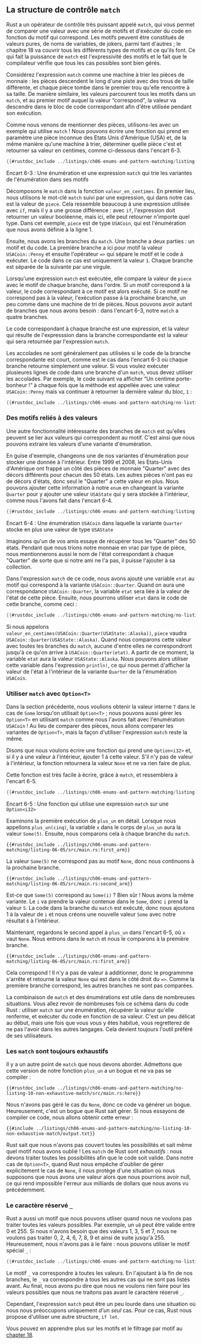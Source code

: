 <!--
## The `match` Control Flow Operator
-->

## La structure de contrôle `match`

<!--
Rust has an extremely powerful control flow operator called `match` that allows
you to compare a value against a series of patterns and then execute code based
on which pattern matches. Patterns can be made up of literal values, variable
names, wildcards, and many other things; Chapter 18 covers all the different
kinds of patterns and what they do. The power of `match` comes from the
expressiveness of the patterns and the fact that the compiler confirms that all
possible cases are handled.
-->

Rust a un opérateur de contrôle très puissant appelé `match`, qui
vous permet de comparer une valeur avec une série de motifs et d'exécuter du
code en fonction du motif qui correspond. Les motifs peuvent être constitués de
valeurs pures, de noms de variables, de jokers, parmi tant d'autres ; le
chapitre 18 va couvrir tous les différents types de motifs et ce qu'ils font. Ce
qui fait la puissance de `match` est l'expressivité des motifs et le fait que le
compilateur vérifie que tous les cas possibles sont bien gérés.

<!--
Think of a `match` expression as being like a coin-sorting machine: coins slide
down a track with variously sized holes along it, and each coin falls through
the first hole it encounters that it fits into. In the same way, values go
through each pattern in a `match`, and at the first pattern the value “fits,”
the value falls into the associated code block to be used during execution.
-->

Considérez l'expression `match` comme une machine à trier les pièces de
monnaie : les pièces descendent le long d'une piste avec des trous de taille
différente, et chaque pièce tombe dans le premier trou qu'elle
rencontre à sa taille. De manière similaire, les valeurs parcourent tous les
motifs dans un `match`, et au premier motif auquel la valeur “correspond”, la
valeur va descendre dans le bloc de code correspondant afin d'être utilisée
pendant son exécution.

<!--
Because we just mentioned coins, let’s use them as an example using `match`! We
can write a function that can take an unknown United States coin and, in a
similar way as the counting machine, determine which coin it is and return its
value in cents, as shown here in Listing 6-3.
-->

Comme nous venons de mentionner des pièces, utilisons-les avec un exemple qui
utilise `match` ! Nous pouvons écrire une fonction qui prend en paramètre une
pièce inconnue des Etats Unis d'Amérique (USA) et, de la même manière qu'une
machine à trier, déterminer quelle pièce c'est et retourner sa valeur en
centimes, comme ci-dessous dans l'encart 6-3.

<!--
```rust
{{#rustdoc_include ../listings/ch06-enums-and-pattern-matching/listing-06-03/src/main.rs:here}}
```
-->

```rust
{{#rustdoc_include ../listings/ch06-enums-and-pattern-matching/listing-06-03/src/main.rs:here}}
```

<!--
<span class="caption">Listing 6-3: An enum and a `match` expression that has
the variants of the enum as its patterns</span>
-->

<span class="caption">Encart 6-3 : Une énumération et une expression `match` qui
trie les variantes de l'énumération dans ses motifs</span>

<!--
Let’s break down the `match` in the `value_in_cents` function. First, we list
the `match` keyword followed by an expression, which in this case is the value
`coin`. This seems very similar to an expression used with `if`, but there’s a
big difference: with `if`, the expression needs to return a Boolean value, but
here, it can be any type. The type of `coin` in this example is the `Coin` enum
that we defined on line 1.
-->

Décomposons le `match` dans la fonction `valeur_en_centimes`. En premier lieu,
nous utilisons le mot-clé `match` suivi par une expression, qui dans notre cas
est la valeur de `piece`. Cela ressemble beaucoup à une expression utilisée avec
`if`, mais il y a une grosse différence : avec `if`, l'expression doit retourner
un valeur booléenne, mais ici, elle peut retourner n'importe quel type. Dans cet
exemple, `piece` est de type `USACoin`, qui est l'énumération que nous avons
définie à la ligne 1.

<!--
Next are the `match` arms. An arm has two parts: a pattern and some code. The
first arm here has a pattern that is the value `Coin::Penny` and then the `=>`
operator that separates the pattern and the code to run. The code in this case
is just the value `1`. Each arm is separated from the next with a comma.
-->

Ensuite, nous avons les branches du `match`. Une branche a deux parties : un
motif et du code. La première branche a ici pour motif la valeur
`USACoin::Penny` et ensuite l'opérateur `=>` qui sépare le motif et le code à
exécuter. Le code dans ce cas est uniquement la valeur `1`. Chaque branche est
séparée de la suivante par une virgule.

<!--
When the `match` expression executes, it compares the resulting value against
the pattern of each arm, in order. If a pattern matches the value, the code
associated with that pattern is executed. If that pattern doesn’t match the
value, execution continues to the next arm, much as in a coin-sorting machine.
We can have as many arms as we need: in Listing 6-3, our `match` has four arms.
-->

Lorsqu'une expression `match` est exécutée, elle compare la valeur de `piece`
avec le motif de chaque branche, dans l'ordre. Si un motif correspond à la
valeur, le code correspondant à ce motif est alors exécuté. Si ce motif ne
correspond pas à la valeur, l'exécution passe à la prochaine branche, un peu
comme dans une machine de tri de pièces. Nous pouvons avoir autant de branches
que nous avons besoin : dans l'encart 6-3, notre `match` a quatre branches.

<!--
The code associated with each arm is an expression, and the resulting value of
the expression in the matching arm is the value that gets returned for the
entire `match` expression.
-->

Le code correspondant à chaque branche est une expression, et la valeur qui
résulte de l'expresssion dans la branche correspondante est la valeur qui sera
retournée par l'expression `match`.

<!--
Curly brackets typically aren’t used if the match arm code is short, as it is
in Listing 6-3 where each arm just returns a value. If you want to run multiple
lines of code in a match arm, you can use curly brackets. For example, the
following code would print “Lucky penny!” every time the method was called with
a `Coin::Penny` but would still return the last value of the block, `1`:
-->

Les accolades ne sont généralement pas utilisées si le code de la branche
correspondante est court, comme est le cas dans l'encart 6-3 où chaque branche
retourne simplement une valeur. Si vous voulez exécuter plusieures lignes de
code dans une branche d'un `match`, vous devez utiliser les accolades. Par
exemple, le code suivant va afficher “Un centime porte-bonheur !” à chaque fois
que la méthode est appellée avec une valeur `USACoin::Penny` mais va continuer
à retourner la dernière valeur du bloc, `1` :

<!--
```rust
{{#rustdoc_include ../listings/ch06-enums-and-pattern-matching/no-listing-08-match-arm-multiple-lines/src/main.rs:here}}
```
-->

```rust
{{#rustdoc_include ../listings/ch06-enums-and-pattern-matching/no-listing-08-match-arm-multiple-lines/src/main.rs:here}}
```

<!--
### Patterns that Bind to Values
-->

### Des motifs reliés à des valeurs

<!--
Another useful feature of match arms is that they can bind to the parts of the
values that match the pattern. This is how we can extract values out of enum
variants.
-->

Une autre fonctionnalité intéressante des branches de `match` est qu'elles
peuvent se lier aux valeurs qui correspondent au motif. C'est ainsi que nous
pouvons extraire les valeurs d'une variante d'énumération.

<!--
As an example, let’s change one of our enum variants to hold data inside it.
From 1999 through 2008, the United States minted quarters with different
designs for each of the 50 states on one side. No other coins got state
designs, so only quarters have this extra value. We can add this information to
our `enum` by changing the `Quarter` variant to include a `UsState` value stored
inside it, which we’ve done here in Listing 6-4.
-->

En guise d'exemple, changeons une de nos variantes d'énumération pour stocker
une donnée à l'intérieur. Entre 1999 et 2008, les Etats-Unis d'Amérique ont
frappé un côté des pièces de monnaie "Quarter" avec des décors différents pour
chacun des 50 états. Les autres pièces n'ont pas eu de décors d'états, donc
seul le "Quarter" a cette valeur en plus. Nous pouvons ajouter cette information
à notre `enum` en changeant la variante `Quarter` pour y ajouter une valeur
`USAState` qui y sera stockée à l'intérieur, comme nous l'avons fait dans
l'encart 6-4.

<!--
```rust
{{#rustdoc_include ../listings/ch06-enums-and-pattern-matching/listing-06-04/src/main.rs:here}}
```
-->

```rust
{{#rustdoc_include ../listings/ch06-enums-and-pattern-matching/listing-06-04/src/main.rs:here}}
```

<!--
<span class="caption">Listing 6-4: A `Coin` enum in which the `Quarter` variant
also holds a `UsState` value</span>
-->

<span class="caption">Encart 6-4 : Une énumération `USACoin` dans laquelle la
variante `Quarter` stocke en plus une valeur de type `USAState`</span>

<!--
Let’s imagine that a friend of ours is trying to collect all 50 state quarters.
While we sort our loose change by coin type, we’ll also call out the name of
the state associated with each quarter so if it’s one our friend doesn’t have,
they can add it to their collection.
-->

Imaginons qu'un de vos amis essaye de récupérer tous les "Quarter" des 50 états.
Pendant que nous trions notre monnaie en vrac par type de pièce, nous
mentionnerons aussi le nom de l'état correspondant à chaque "Quarter" de sorte
que si notre ami ne l'a pas, il puisse l'ajouter à sa collection.

<!--
In the match expression for this code, we add a variable called `state` to the
pattern that matches values of the variant `Coin::Quarter`. When a
`Coin::Quarter` matches, the `state` variable will bind to the value of that
quarter’s state. Then we can use `state` in the code for that arm, like so:
-->

Dans l'expression `match` de ce code, nous avons ajouté une variable `etat` au
motif qui correspond à la variante `USACoin::Quarter`. Quand on aura une
correspondance `USACoin::Quarter`, la variable `etat` sera liée à la valeur de
l'état de cette pièce. Ensuite, nous pourrons utiliser `etat` dans le code de
cette branche, comme ceci :

<!--
```rust
{{#rustdoc_include ../listings/ch06-enums-and-pattern-matching/no-listing-09-variable-in-pattern/src/main.rs:here}}
```
-->

```rust
{{#rustdoc_include ../listings/ch06-enums-and-pattern-matching/no-listing-09-variable-in-pattern/src/main.rs:here}}
```

<!--
If we were to call `value_in_cents(Coin::Quarter(UsState::Alaska))`, `coin`
would be `Coin::Quarter(UsState::Alaska)`. When we compare that value with each
of the match arms, none of them match until we reach `Coin::Quarter(state)`. At
that point, the binding for `state` will be the value `UsState::Alaska`. We can
then use that binding in the `println!` expression, thus getting the inner
state value out of the `Coin` enum variant for `Quarter`.
-->

Si nous appelons `valeur_en_centimes(USACoin::Quarter(USAState::Alaska))`,
`piece` vaudra `USACoin::Quarter(USAState::Alaska)`. Quand nous comparons cette
valeur avec toutes les branches du `match`, aucune d'entre elles ne
correspondront jusqu'à ce qu'on arrive à `USACoin::Quarter(etat)`. A partir de
ce moment, la variable `etat` aura la valeur `USAState::Alaska`. Nous pouvons
alors utiliser cette variable dans l'expression `println!`, ce qui nous permet
d'afficher la valeur de l'état à l'intérieur de la variante `Quarter` de la
l'énumération `USACoin`.

<!--
### Matching with `Option<T>`
-->

### Utiliser `match` avec `Option<T>`

<!--
In the previous section, we wanted to get the inner `T` value out of the `Some`
case when using `Option<T>`; we can also handle `Option<T>` using `match` as we
did with the `Coin` enum! Instead of comparing coins, we’ll compare the
variants of `Option<T>`, but the way that the `match` expression works remains
the same.
-->

Dans la section précédente, nous voulions obtenir la valeur interne `T` dans le
cas de `Some` lorsqu'on utilisait `Option<T>` ; nous pouvons aussi gérer les
`Option<T>` en utilisant `match` comme nous l'avons fait avec l'énumération
`USACoin` ! Au lieu de comparer des pièces, nous allons comparer les variantes
de `Option<T>`, mais la façon d'utiliser l'expression `match` reste la même.

<!--
Let’s say we want to write a function that takes an `Option<i32>` and, if
there’s a value inside, adds 1 to that value. If there isn’t a value inside,
the function should return the `None` value and not attempt to perform any
operations.
-->

Disons que nous voulons écrire une fonction qui prend une `Option<i32>` et, si
il y a une valeur à l'intérieur, ajouter 1 à cette valeur. S'il n'y pas de
valeur à l'intérieur, la fonction retournera la valeur `None` et ne va rien
faire de plus.

<!--
This function is very easy to write, thanks to `match`, and will look like
Listing 6-5.
-->

Cette fonction est très facile à écrire, grâce à `match`, et ressemblera à
l'encart 6-5.

<!--
```rust
{{#rustdoc_include ../listings/ch06-enums-and-pattern-matching/listing-06-05/src/main.rs:here}}
```
-->

```rust
{{#rustdoc_include ../listings/ch06-enums-and-pattern-matching/listing-06-05/src/main.rs:here}}
```

<!--
<span class="caption">Listing 6-5: A function that uses a `match` expression on
an `Option<i32>`</span>
-->

<span class="caption">Encart 6-5 : Une fonction qui utilise une expression
`match` sur une `Option<i32>`</span>

<!--
Let’s examine the first execution of `plus_one` in more detail. When we call
`plus_one(five)`, the variable `x` in the body of `plus_one` will have the
value `Some(5)`. We then compare that against each match arm.
-->

Examinons la première exécution de `plus_un` en détail. Lorsque nous appellons
`plus_un(cinq)`, la variable `x` dans le corps de `plus_un` aura la valeur
`Some(5)`. Ensuite, nous comparons cela à chaque branche du `match`.

<!--
```rust,ignore
{{#rustdoc_include ../listings/ch06-enums-and-pattern-matching/listing-06-05/src/main.rs:first_arm}}
```
-->

```rust,ignore
{{#rustdoc_include ../listings/ch06-enums-and-pattern-matching/listing-06-05/src/main.rs:first_arm}}
```

<!--
The `Some(5)` value doesn’t match the pattern `None`, so we continue to the
next arm.
-->

La valeur `Some(5)` ne correspond pas au motif `None`, donc nous continuons à la
prochaine branche.

<!--
```rust,ignore
{{#rustdoc_include ../listings/ch06-enums-and-pattern-matching/listing-06-05/src/main.rs:second_arm}}
```
-->

```rust,ignore
{{#rustdoc_include ../listings/ch06-enums-and-pattern-matching/listing-06-05/src/main.rs:second_arm}}
```

<!--
Does `Some(5)` match `Some(i)`? Why yes it does! We have the same variant. The
`i` binds to the value contained in `Some`, so `i` takes the value `5`. The
code in the match arm is then executed, so we add 1 to the value of `i` and
create a new `Some` value with our total `6` inside.
-->

Est-ce que `Some(5)` correspond au `Some(i)` ? Bien sûr ! Nous avons la
même variante. Le `i` va prendre la valeur contenue dans le `Some`, donc `i`
prend la valeur `5`. La code dans la branche du `match` est exécuté, donc nous
ajoutons 1 à la valeur de `i` et nous créons une nouvelle valeur `Some` avec
notre résultat `6` à l'intérieur.

<!--
Now let’s consider the second call of `plus_one` in Listing 6-5, where `x` is
`None`. We enter the `match` and compare to the first arm.
-->

Maintenant, regardons le second appel à `plus_un` dans l'encart 6-5, où `x` vaut
`None`. Nous entrons dans le `match` et nous le comparons à la première branche.

<!--
```rust,ignore
{{#rustdoc_include ../listings/ch06-enums-and-pattern-matching/listing-06-05/src/main.rs:first_arm}}
```
-->

```rust,ignore
{{#rustdoc_include ../listings/ch06-enums-and-pattern-matching/listing-06-05/src/main.rs:first_arm}}
```

<!--
It matches! There’s no value to add to, so the program stops and returns the
`None` value on the right side of `=>`. Because the first arm matched, no other
arms are compared.
-->

Cela correspond ! Il n'y a pas de valeur à additionner, donc le programmme
s'arrête et retourne la valeur `None` qui est dans le côté droit du `=>`. Comme
la première branche correspond, les autres branches ne sont pas comparées.

<!--
Combining `match` and enums is useful in many situations. You’ll see this
pattern a lot in Rust code: `match` against an enum, bind a variable to the
data inside, and then execute code based on it. It’s a bit tricky at first, but
once you get used to it, you’ll wish you had it in all languages. It’s
consistently a user favorite.
-->

La combinaison de `match` et des énumérations est utile dans de nombreuses
situations. Vous allez revoir de nombreuses fois ce schéma dans du code Rust :
utiliser `match` sur une énumération, récupérer la valeur qu'elle renferme, et
exécuter du code en fonction de sa valeur. C'est un peu délicat au début, mais
une fois que vous vous y êtes habitué, vous regretterez de ne pas l'avoir dans
les autres langages. Cela devient toujours l'outil préféré de ses utilisateurs.

<!--
### Matches Are Exhaustive
-->

### Les `match` sont toujours exhaustifs

<!--
There’s one other aspect of `match` we need to discuss. Consider this version
of our `plus_one` function that has a bug and won’t compile:
-->

Il y a un autre point de `match` que nous devons aborder. Admettons que cette
version de notre fonction `plus_un` a un bogue et ne va pas se compiler :

<!--
```rust,ignore,does_not_compile
{{#rustdoc_include ../listings/ch06-enums-and-pattern-matching/no-listing-10-non-exhaustive-match/src/main.rs:here}}
```
-->

```rust,ignore,does_not_compile
{{#rustdoc_include ../listings/ch06-enums-and-pattern-matching/no-listing-10-non-exhaustive-match/src/main.rs:here}}
```

<!--
We didn’t handle the `None` case, so this code will cause a bug. Luckily, it’s
a bug Rust knows how to catch. If we try to compile this code, we’ll get this
error:
-->

Nous n'avons pas géré le cas du `None`, donc ce code va générer un bogue.
Heureusement, c'est un bogue que Rust sait gérer. Si nous essayons de compiler
ce code, nous allons obtenir cette erreur :

<!--
```text
{{#include ../listings/ch06-enums-and-pattern-matching/no-listing-10-non-exhaustive-match/output.txt}}
```
-->

```text
{{#include ../listings/ch06-enums-and-pattern-matching/no-listing-10-non-exhaustive-match/output.txt}}
```

<!--
Rust knows that we didn’t cover every possible case and even knows which
pattern we forgot! Matches in Rust are *exhaustive*: we must exhaust every last
possibility in order for the code to be valid. Especially in the case of
`Option<T>`, when Rust prevents us from forgetting to explicitly handle the
`None` case, it protects us from assuming that we have a value when we might
have null, thus making the billion-dollar mistake discussed earlier impossible.
-->

Rust sait que nous n'avons pas couvert toutes les possibilités et sait même quel
motif nous avons oublié ! Les `match` de Rust sont *exhaustifs* : nous devons
traiter toutes les possibilités afin que le code soit valide. Dans notre cas de
`Option<T>`, quand Rust nous empêche d'oublier de gérer explicitement le cas de
`None`, il nous protège d'une situation où nous supposons que nous avons une
valeur alors que nous pourrions avoir null, ce qui rend impossible l'erreur aux
milliards de dollars que nous avons vu précédemment.

<!--
### The `_` Placeholder
-->

### Le caractère réservé `_`

<!--
Rust also has a pattern we can use when we don’t want to list all possible
values. For example, a `u8` can have valid values of 0 through 255. If we only
care about the values 1, 3, 5, and 7, we don’t want to have to list out 0, 2,
4, 6, 8, 9 all the way up to 255. Fortunately, we don’t have to: we can use the
special pattern `_` instead:
-->

Rust a aussi un motif que nous pouvons utliser quand nous ne voulons pas traiter
toutes les valeurs possibles. Par exemple, un `u8` peut être valide entre 0
et 255. Si nous n'avons besoin que des valeurs 1, 3, 5 et 7, nous ne voulons pas
traiter 0, 2, 4, 6, 7, 8, 9 et ainsi de suite jusqu'à 255. Heureusement, nous
n'avons pas à le faire : nous pouvons utiliser le motif spécial `_` :

<!--
```rust
{{#rustdoc_include ../listings/ch06-enums-and-pattern-matching/no-listing-11-underscore-placeholder/src/main.rs:here}}
```
-->

```rust
{{#rustdoc_include ../listings/ch06-enums-and-pattern-matching/no-listing-11-underscore-placeholder/src/main.rs:here}}
```

<!--
The `_` pattern will match any value. By putting it after our other arms, the
`_` will match all the possible cases that aren’t specified before it. The `()`
is just the unit value, so nothing will happen in the `_` case. As a result, we
can say that we want to do nothing for all the possible values that we don’t
list before the `_` placeholder.
-->

Le motif `_` va correspondre à toutes les valeurs. En l'ajoutant à la fin de nos
branches, le `_` va correspondre à tous les autres cas qui ne sont pas listés
avant. Au final, nous avons pu dire que nous ne voulons rien faire pour les
valeurs possibles que nous ne traitons pas avant le caractère réservé `_`.

<!--
However, the `match` expression can be a bit wordy in a situation in which we
care about only *one* of the cases. For this situation, Rust provides `if let`.
-->

Cependant, l'expression `match` peut être un peu lourde dans une situation où
nous nous préoccupons uniquement *d'un seul* cas. Pour ce cas, Rust nous propose
d'utiliser une autre structure, `if let`.

<!--
More about patterns, and matching can be found in [chapter 18][ch18-00-patterns].
-->

Vous pouvez en apprendre plus sur les motifs et le filtrage par motif au
[chapter 18][ch18-00-patterns].

<!--
[ch18-00-patterns]:
ch18-00-patterns.html
-->

[ch18-00-patterns]:
ch18-00-patterns.html
